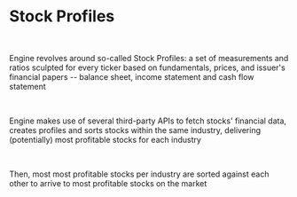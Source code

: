# Stock Profiles

<br />

Engine revolves around so-called Stock Profiles: a set of measurements and ratios
sculpted for every ticker based on fundamentals, prices, and issuer's financial papers -- balance sheet, income statement and cash flow statement

<br />

Engine makes use of several third-party APIs to fetch stocks' financial data, creates profiles and sorts stocks within the same industry, delivering (potentially) most profitable stocks for each industry

<br />

Then, most most profitable stocks per industry are sorted against each other to arrive to most profitable
stocks on the market
